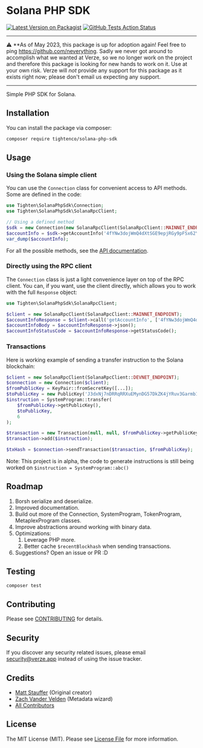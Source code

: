 # Solana PHP SDK

[![Latest Version on Packagist](https://img.shields.io/packagist/v/tightenco/solana-php-sdk.svg?style=flat-square)](https://packagist.org/packages/tightenco/solana-php-sdk)
[![GitHub Tests Action Status](https://github.com/verze-app/solana-php-sdk/actions/workflows/run-tests.yml/badge.svg?branch=main)](https://github.com/verze-app/solana-php-sdk/actions?query=workflow%3Arun-tests+branch%3Amain)

---

:warning: **As of May 2023, this package is up for adoption again! Feel free to ping https://github.com/neverything. Sadly we never got around to accomplish what we wanted at Verze, so we no longer work on the project and therefore this package is looking for new hands to work on it. Use at your own risk. Verze will *not* provide any support for this package as it exists right now; please don't email us expecting any support.

---

Simple PHP SDK for Solana.

## Installation

You can install the package via composer:

```bash
composer require tightenco/solana-php-sdk
```

## Usage

### Using the Solana simple client

You can use the `Connection` class for convenient access to API methods. Some are defined in the code:

```php
use Tighten\SolanaPhpSdk\Connection;
use Tighten\SolanaPhpSdk\SolanaRpcClient;

// Using a defined method
$sdk = new Connection(new SolanaRpcClient(SolanaRpcClient::MAINNET_ENDPOINT));
$accountInfo = $sdk->getAccountInfo('4fYNw3dojWmQ4dXtSGE9epjRGy9pFSx62YypT7avPYvA');
var_dump($accountInfo);
```

For all the possible methods, see the [API documentation](https://docs.solana.com/developing/clients/jsonrpc-api).

### Directly using the RPC client

The `Connection` class is just a light convenience layer on top of the RPC client. You can, if you want, use the client directly, which allows you to work with the full `Response` object:

```php
use Tighten\SolanaPhpSdk\SolanaRpcClient;

$client = new SolanaRpcClient(SolanaRpcClient::MAINNET_ENDPOINT);
$accountInfoResponse = $client->call('getAccountInfo', ['4fYNw3dojWmQ4dXtSGE9epjRGy9pFSx62YypT7avPYvA']);
$accountInfoBody = $accountInfoResponse->json();
$accountInfoStatusCode = $accountInfoResponse->getStatusCode();
``````

### Transactions

Here is working example of sending a transfer instruction to the Solana blockchain:

```php
$client = new SolanaRpcClient(SolanaRpcClient::DEVNET_ENDPOINT);
$connection = new Connection($client);
$fromPublicKey = KeyPair::fromSecretKey([...]);
$toPublicKey = new PublicKey('J3dxNj7nDRRqRRXuEMynDG57DkZK4jYRuv3Garmb1i99');
$instruction = SystemProgram::transfer(
    $fromPublicKey->getPublicKey(),
    $toPublicKey,
    6
);

$transaction = new Transaction(null, null, $fromPublicKey->getPublicKey());
$transaction->add($instruction);

$txHash = $connection->sendTransaction($transaction, $fromPublicKey);
```

Note: This project is in alpha, the code to generate instructions is still being worked on `$instruction = SystemProgram::abc()`

## Roadmap

1. Borsh serialize and deserialize.
2. Improved documentation.
3. Build out more of the Connection, SystemProgram, TokenProgram, MetaplexProgram classes.
4. Improve abstractions around working with binary data.
5. Optimizations:
   1. Leverage PHP more.
   2. Better cache `$recentBlockhash` when sending transactions.
6. Suggestions? Open an issue or PR :D

## Testing

```bash
composer test
```

## Contributing

Please see [CONTRIBUTING](CONTRIBUTING.md) for details.

## Security

If you discover any security related issues, please email security@verze.app instead of using the issue tracker.

## Credits

- [Matt Stauffer](https://github.com/mattstauffer) (Original creator)
- [Zach Vander Velden](https://github.com/exzachlyvv) (Metadata wizard)
- [All Contributors](../../contributors)

## License

The MIT License (MIT). Please see [License File](LICENSE.md) for more information.
